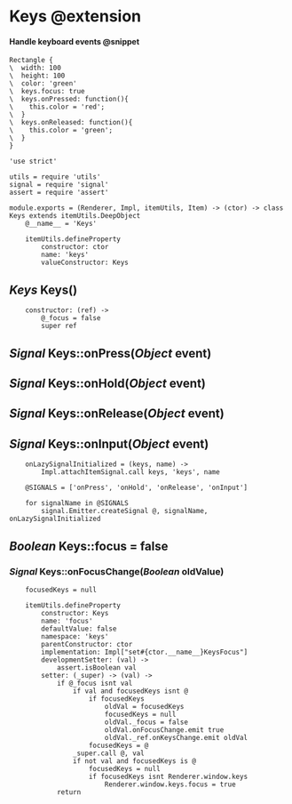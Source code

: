 Keys @extension
===============

#### Handle keyboard events @snippet

```style
Rectangle {
\  width: 100
\  height: 100
\  color: 'green'
\  keys.focus: true
\  keys.onPressed: function(){
\    this.color = 'red';
\  }
\  keys.onReleased: function(){
\    this.color = 'green';
\  }
}
```

	'use strict'

	utils = require 'utils'
	signal = require 'signal'
	assert = require 'assert'

	module.exports = (Renderer, Impl, itemUtils, Item) -> (ctor) -> class Keys extends itemUtils.DeepObject
		@__name__ = 'Keys'

		itemUtils.defineProperty
			constructor: ctor
			name: 'keys'
			valueConstructor: Keys

*Keys* Keys()
-------------

		constructor: (ref) ->
			@_focus = false
			super ref

*Signal* Keys::onPress(*Object* event)
--------------------------------------

*Signal* Keys::onHold(*Object* event)
-------------------------------------

*Signal* Keys::onRelease(*Object* event)
----------------------------------------

*Signal* Keys::onInput(*Object* event)
--------------------------------------

		onLazySignalInitialized = (keys, name) ->
			Impl.attachItemSignal.call keys, 'keys', name

		@SIGNALS = ['onPress', 'onHold', 'onRelease', 'onInput']

		for signalName in @SIGNALS
			signal.Emitter.createSignal @, signalName, onLazySignalInitialized

*Boolean* Keys::focus = false
-----------------------------

### *Signal* Keys::onFocusChange(*Boolean* oldValue)

		focusedKeys = null

		itemUtils.defineProperty
			constructor: Keys
			name: 'focus'
			defaultValue: false
			namespace: 'keys'
			parentConstructor: ctor
			implementation: Impl["set#{ctor.__name__}KeysFocus"]
			developmentSetter: (val) ->
				assert.isBoolean val
			setter: (_super) -> (val) ->
				if @_focus isnt val
					if val and focusedKeys isnt @
						if focusedKeys
							oldVal = focusedKeys
							focusedKeys = null
							oldVal._focus = false
							oldVal.onFocusChange.emit true
							oldVal._ref.onKeysChange.emit oldVal
						focusedKeys = @
					_super.call @, val
					if not val and focusedKeys is @
						focusedKeys = null
						if focusedKeys isnt Renderer.window.keys
							Renderer.window.keys.focus = true
				return
